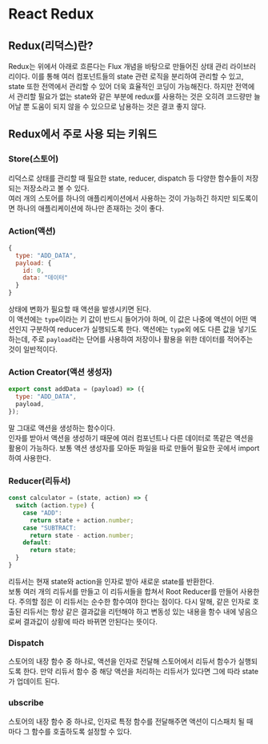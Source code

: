 # React Redux
## Redux(리덕스)란?
Redux는 위에서 아래로 흐른다는 Flux 개념을 바탕으로 만들어진 상태 관리 라이브러리이다. 이를 통해 여러 컴포넌트들의 state 관련 로직을 분리하여 관리할 수 있고, state 또한 전역에서 관리할 수 있어 더욱 효율적인 코딩이 가능해진다. 하지만 전역에서 관리할 필요가 없는 state와 같은 부분에 redux를 사용하는 것은 오히려 코드량만 늘어날 뿐 도움이 되지 않을 수 있으므로 남용하는 것은 결코 좋지 않다.

## Redux에서 주로 사용 되는 키워드
### Store(스토어)
리덕스로 상태를 관리할 때 필요한 state, reducer, dispatch 등 다양한 함수들이 저장되는 저장소라고 볼 수 있다.  
여러 개의 스토어를 하나의 애플리케이션에서 사용하는 것이 가능하긴 하지만 되도록이면 하나의 애플리케이션에 하나만 존재하는 것이 좋다.

### Action(액션)
```jsx
{ 
  type: "ADD_DATA",
  payload: {
    id: 0,
    data: "데이터"
  }
}
```
상태에 변화가 필요할 때 액션을 발생시키면 된다.  
이 액션에는 `type`이라는 키 값이 반드시 들어가야 하며, 이 값은 나중에 액션이 어떤 액션인지 구분하여 reducer가 실행되도록 한다. 액션에는 `type`외 에도 다른 값을 넣기도 하는데, 주로 `payload`라는 단어를 사용하여 저장이나 활용을 위한 데이터를 적어주는 것이 일반적이다.

### Action Creator(액션 생성자)
```jsx
export const addData = (payload) => ({
  type: "ADD_DATA",
  payload,
});
```
말 그대로 액션을 생성하는 함수이다.  
인자를 받아서 액션을 생성하기 때문에 여러 컴포넌트나 다른 데이터로 똑같은 액션을 활용이 가능하다. 보통 액션 생성자를 모아둔 파일을 따로 만들어 필요한 곳에서 import하여 사용한다.

### Reducer(리듀서)
```jsx
const calculator = (state, action) => {
  switch (action.type) {
    case "ADD":
      return state + action.number;
    case "SUBTRACT:
      return state - action.number;
    default:
      return state;
  }
}
```
리듀서는 현재 state와 action을 인자로 받아 새로운 state를 반환한다.  
보통 여러 개의 리듀서를 만들고 이 리듀서들을 합쳐서 Root Reducer를 만들어 사용한다. 
주의할 점은 이 리듀서는 순수한 함수여야 한다는 점이다. 다시 말해, 같은 인자로 호출된 리듀서는 항상 같은 결과값을 리턴해야 하고 변동성 있는 내용을 함수 내에 넣음으로써 결과값이 상황에 따라 바뀌면 안된다는 뜻이다.

### Dispatch
스토어의 내장 함수 중 하나로, 액션을 인자로 전달해 스토어에서 리듀서 함수가 실행되도록 한다. 만약 리듀서 함수 중 해당 액션을 처리하는 리듀서가 있다면 그에 따라 state가 업데이트 된다.

### ubscribe
스토어의 내장 함수 중 하나로, 인자로 특정 함수를 전달해주면 액션이 디스패치 될 때 마다 그 함수를 호출하도록 설정할 수 있다.
